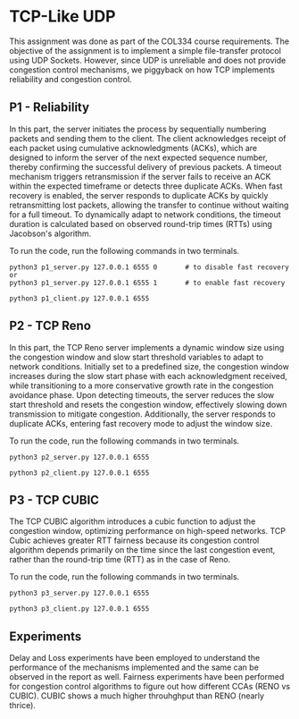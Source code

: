 # TCP-Like UDP

This assignment was done as part of the COL334 course requirements. The objective of the assignment is to implement a simple file-transfer protocol using UDP Sockets. However, since UDP is unreliable and does not provide congestion control mechanisms, we piggyback on how TCP implements reliability and congestion control.

## P1 - Reliability

In this part, the server initiates the process by sequentially numbering packets and sending them to the client.
The client acknowledges receipt of each packet using cumulative acknowledgments (ACKs), which are
designed to inform the server of the next expected sequence number, thereby confirming the successful
delivery of previous packets. A timeout mechanism triggers retransmission if the server fails to receive
an ACK within the expected timeframe or detects three duplicate ACKs. When fast recovery is enabled,
the server responds to duplicate ACKs by quickly retransmitting lost packets, allowing the transfer to
continue without waiting for a full timeout. To dynamically adapt to network conditions, the timeout
duration is calculated based on observed round-trip times (RTTs) using Jacobson's algorithm.

To run the code, run the following commands in two terminals.

```
python3 p1_server.py 127.0.0.1 6555 0       # to disable fast recovery
or
python3 p1_server.py 127.0.0.1 6555 1       # to enable fast recovery
```

```
python3 p1_client.py 127.0.0.1 6555
```

## P2 - TCP Reno

In this part, the TCP Reno server implements a dynamic window size using the congestion window and slow start
threshold variables to adapt to network conditions. Initially set to a predefined size, the congestion
window increases during the slow start phase with each acknowledgment received, while transitioning to
a more conservative growth rate in the congestion avoidance phase. Upon detecting timeouts, the server
reduces the slow start threshold and resets the congestion window, effectively slowing down transmission
to mitigate congestion. Additionally, the server responds to duplicate ACKs, entering fast recovery mode
to adjust the window size.

To run the code, run the following commands in two terminals.

```
python3 p2_server.py 127.0.0.1 6555
```

```
python3 p2_client.py 127.0.0.1 6555
```

## P3 - TCP CUBIC

The TCP CUBIC algorithm introduces a cubic function to adjust the congestion window, optimizing performance on high-speed networks. TCP Cubic achieves greater RTT fairness because its congestion control algorithm depends primarily
on the time since the last congestion event, rather than the round-trip time (RTT) as in the case of Reno.

To run the code, run the following commands in two terminals.

```
python3 p3_server.py 127.0.0.1 6555
```

```
python3 p3_client.py 127.0.0.1 6555
```

## Experiments

Delay and Loss experiments have been employed to understand the performance of the mechanisms implemented and the same can be observed in the report as well. Fairness experiments have been performed for congestion control algorithms to figure out how different CCAs (RENO vs CUBIC). CUBIC shows a much higher throuhghput than RENO (nearly thrice).
